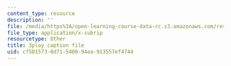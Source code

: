 ```yaml
---
content_type: resource
description: ''
file: /media/https%3A/open-learning-course-data-rc.s3.amazonaws.com/res-18-006-calculus-revisited-single-variable-calculus-fall-2010/cf5015730d71540094ea913557ef4744_2f8CoFvB8uk.vtt
file_type: application/x-subrip
resourcetype: Other
title: 3play caption file
uid: cf501573-0d71-5400-94ea-913557ef4744
---
```

